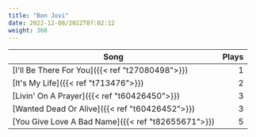 ```yaml
---
title: "Bon Jovi"
date: 2022-12-08/2022T07:02:12
weight: 360
---
```




 Song | Plays 
----- | -----:
[I'll Be There For You]({{< ref "t27080498">}}) | 1
[It's My Life]({{< ref "t713476">}}) | 2
[Livin' On A Prayer]({{< ref "t60426450">}}) | 3
[Wanted Dead Or Alive]({{< ref "t60426452">}}) | 3
[You Give Love A Bad Name]({{< ref "t82655671">}}) | 5
